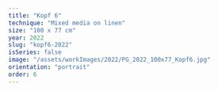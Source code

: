 ```yaml
---
title: "Kopf 6"
technique: "Mixed media on linen"
size: "100 x 77 cm"
year: 2022
slug: "kopf6-2022"
isSeries: false
image: "/assets/workImages/2022/PG_2022_100x77_Kopf6.jpg"
orientation: "portrait"
order: 6
---
```

